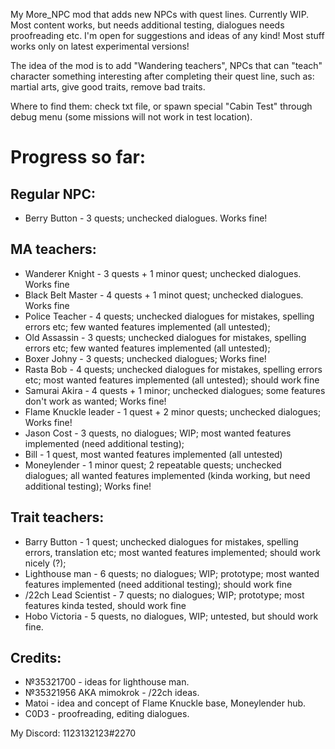 My More_NPC mod that adds new NPCs with quest lines. Currently WIP. Most content works, but needs additional testing, dialogues needs proofreading etc. I'm open for suggestions and ideas of any kind! Most stuff works only on latest experimental versions!

The idea of the mod is to add "Wandering teachers", NPCs that can "teach" character something interesting after completing their quest line, such as: martial arts, give good traits, remove bad traits.

Where to find them: check txt file, or spawn special "Cabin Test" through debug menu (some missions will not work in test location).

# Progress so far:

##  Regular NPC:
* Berry Button - 3 quests; unchecked dialogues. Works fine!
	
## MA teachers:
* Wanderer Knight - 3 quests + 1 minor quest; unchecked dialogues. Works fine
* Black Belt Master - 4 quests + 1 minot quest; unchecked dialogues. Works fine
* Police Teacher - 4 quests; unchecked dialogues for mistakes, spelling errors etc; few wanted features implemented (all untested);
* Old Assassin - 3 quests; unchecked dialogues for mistakes, spelling errors etc; few wanted features implemented (all untested);
* Boxer Johny - 3 quests; unchecked dialogues; Works fine!
* Rasta Bob - 4 quests; unchecked dialogues for mistakes, spelling errors etc; most wanted features implemented (all untested); should work fine
* Samurai Akira - 4 quests + 1 minor; unchecked dialogues; some features don't work as wanted; Works fine!
* Flame Knuckle leader - 1 quest + 2 minor quests; unchecked dialogues; Works fine!
* Jason Cost - 3 quests, no dialogues; WIP; most wanted features implemented (need additional testing);
* Bill - 1 quest, most wanted features implemented (all untested)
* Moneylender - 1 minor quest; 2 repeatable quests; unchecked dialogues; all wanted features implemented (kinda working, but need additional testing); Works fine!

## Trait teachers:
* Barry Button - 1 quest; unchecked dialogues for mistakes, spelling errors, translation etc; most wanted features implemented; should work nicely (?);
* Lighthouse man - 6 quests; no dialogues; WIP; prototype; most wanted features implemented (need additional testing); should work fine
* /22ch Lead Scientist - 7 quests; no dialogues; WIP; prototype; most features kinda tested, should work fine
* Hobo Victoria - 5 quests, no dialogues, WIP; untested, but should work fine.

## Credits:
* №35321700 - ideas for lighthouse man.
* №35321956 AKA mimokrok - /22ch ideas.
* Matoi - idea and concept of Flame Knuckle base, Moneylender hub.
* C0D3 - proofreading, editing dialogues.

My Discord: 1123132123#2270

